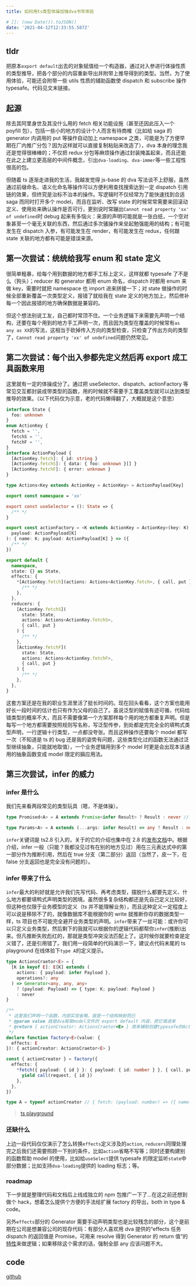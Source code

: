 ```yaml
---
title: 如何用ts类型体操加强dva书写体验

# []: (new Date()).toJSON()
date: '2021-04-12T12:33:55.587Z'
---
```


## tldr

把原本`export default`出去的对象赋值给一个构造器，通过对入参进行体操性质的类型推导，把各个部分的内容重新导出并附带上推导得到的类型。当然，为了使用体验，可能还会附带一些 utils 性质的辅助函数使 dispatch 和 subscribe 操作 typesafe。代码见文末链接。

## 起源

除去其阿里身世及其没什么用的 fetch 相关功能设施（甚至还因此压入一个 poyfill 包），包括一些小的地方的设计个人而言有待商榷（比如给 saga 的 generator 内调用的 put 等操作自动加上 namespace 之类，可能是为了方便早期在厂内推广分包？因为这样就可以直接复制粘贴来改造了），dva 本身的理念我还是觉得很棒棒的；不仅把 redux 分包等麻烦操作通过封装掩盖起来，而且还能在此之上建立更高层的中间件概念，引出`dva-loading`、`dva-immer`等一些工程性很高的包。

但随着 ts 逐渐走进我的生活，我越发觉得 js-base 的 dva 写法谈不上舒服，虽然通过前缀命名、语义化命名等操作可以方便利用查找搜索达到一定 dispatch 引用链的效果，但终究是治标不治本的操作。写逻辑时不仅经常为了能快速找到合适 saga 而同时打开多个 model，而且在监听、改写 state 的时候常常需要来回滚动定义、使用处来确认操作是否可行，更别说时常蹦出`Cannot read property 'xx' of undefined`时 debug 起来有多恼火：来源的声明可能就是一张白纸，一个空对象甚至一个毫无关联的东西，然后通过多次骚操作来垒起勉强能用的结构；有可能发生在 dispatch 入参，有可能发生在 render，有可能发生在 redux，任何跟 state 关联的地方都有可能是错误来源。

## 第一次尝试：统统给我写 enum 和 state 定义

很简单粗暴，给每个用到数据的地方都手工标上定义，这样就都 typesafe 了不是么（狗头）；reducer 和 generator 都用 enum 命名，dispatch 时都用 enum 来做 key，需要时就把 namespace 也 import 进来拼接一下；对 state 做操作的时候全部重新覆盖一次类型定义，报错了就给我在 state 定义的地方加上，然后修补每一个因此报错的地方确保数据是兼容的。

但这个想法别说工友，自己都时常顶不住。一个业务逻辑下来需要先声明一个结构，还要在每个用到的地方手工声明一次，而且因为类型在覆盖的时候常有`as any as XX`的写法，这相当于砍掉传入方向的类型检查，只检查了传出方向的类型了，`Cannot read property 'xx' of undefined`问题仍然常见。

## 第二次尝试：每个出入参都先定义然后再 export 成工具函数来用

这里就有一定的体操成分了。通过把 useSelector、dispatch、actionFactory 等常见交互都封装成带类型的函数，用的时候就不需要手工覆盖类型就可以达到类型推导的效果。（以下代码仅为示意，老的代码懒得翻了，大概就是这个意思）

```ts
interface State {
  foo: unknown
}
enum ActionKey {
  fetch = '',
  fetchS = '',
  fetchF = '',
}
interface ActionPayload {
  [ActionKey.fetch]: { id: string }
  [ActionKey.fetchS]: { data: { foo: unknown }[] }
  [ActionKey.fetchF]: { error: unknown }
}

type Actions<Key extends ActionKey = ActionKey> = ActionPayload[Key]

export const namespace = 'xx'

export const useSelector = (): State => {
  /** */
}

export const actionFactory = <K extends ActionKey = ActionKey>(key: K) => (
  payload: ActionPayload[K]
): { name: K; payload: ActionPayload[K] } => ({
  /** */
})

export default {
  namespace,
  state: {} as State,
  effects: {
    *[ActionKey.fetch](actions: Actions<ActionKey.fetch>, { call, put }) {
      /** */
    },
  },
  reducers: {
    [ActionKey.fetchS](
      state: State,
      actions: Actions<ActionKey.fetchS>,
      { call, put }
    ) {
      /** */
    },
    [ActionKey.fetchF](
      state: State,
      actions: Actions<ActionKey.fetchF>,
      { call, put }
    ) {
      /** */
    },
  },
}
```

这套方案还是在我的职业生涯里活了挺长时间的。现在回头看看，这个方案也能用好长一段时间的估计也只有作为父母的自己了。虽说泛型的赋值有迹可循，代码给错类型的概率不大，而且不需要像第一个方案那样每个用的地方都重复声明。但是每写一个地方都需要按照规则写名称，写泛型传参，到处都是完完全全的填鸭式类型声明，一行逻辑十行类型，一点都没夸张。而且这种操作还要每个 model 都写一次（不知道是 ts 的 bug 还是我的姿势有问题，这些类型化过的函数无法通过泛型继续抽象，只能就地取值），一个业务逻辑用到多个 model 时更是会出现本该通用的抽象函数变成 model 限定的膈应用法。

## 第三次尝试，infer 的威力

### infer 是什么

我们先来看两段常见的类型玩具（嗯，不是体操）。

```ts
type Promised<A> = A extends Promise<infer Result> ? Result : never // type Test = Promised<Promise<number>>; => type Test = number
```

```ts
type Params<A> = A extends (...args: infer Result) => any ? Result : never // type Test = Params<(value: number) => {}>; => type Test = number[]
```

`infer`关键词是 ts2.8 引入的，关于的它的介绍也集中在 2.8 的[发布文档](https://www.typescriptlang.org/docs/handbook/release-notes/typescript-2-8.html)中。根据介绍，infer 一般（只能？我都没见过有在别的地方见过）用在三元表达式中的第一部分作为推断引用，然后在 true 分支（第二部分）返回（当然了，皮一下，在 false 分支返回也是完全没有问题的）。

### infer 带来了什么

`infer`最大的利好就是允许我们先写代码、再考虑类型，摆脱什么都要先定义、什么地方都要填鸭式声明类型的困境。虽然很多复杂结构都还是先自己定义比较好，但这种也仅限于业务模型的定义（ts 并不能理解业务），而且这种定义一定程度上可以说是移除不了的，就像数据库不能根据你的 write 就推断你存的数据类型一样，ts 项目也不可能完全避开业务类型的声明。`infer`带来了一丝可能：或许你可以只定义业务类型，然后剩下的我就可以根据你的逻辑代码都帮你`infer`(推断)出来。但凡推断失败彪红的，那就是类型冲突没法匹配上了。这时候你就要检查是定义错了，还是引用错了。我们用一段简单的代码演示一下，建议点代码末尾的 ts playground 在线体验下`type A`的定义提示。

```ts
type ActionsCraetor<E> = {
  [K in keyof E]: E[K] extends (
    actions: { payload: infer Payload },
    operations?: any
  ) => Generator<any, any, any>
    ? (payload: Payload) => { type: K; payload: Payload }
    : never
}

/**
 * 这里我们声明一个函数，内部实现省略，就是一个结构映射而已
 * @param value 就是dva框架model文件的 export default 内容，把它填进来
 * @return { actionCreator: ActionsCraetor<E> } 用来辅助创建typesafe的Action
 */
declare function factory<E>(value: {
  effects: E
}): { actionCreator: ActionsCraetor<E> }

const { actionCreator } = factory({
  effects: {
    *fetch({ payload: { id } }: { payload: { id: number } }, { call, put }) {
      yield call(request, { id })
    },
  },
})

type A = typeof actionCreator // { fetch: (payload: number) => ({ name: 'fetch', payload: number }) }
```

> [ts playground](https://www.typescriptlang.org/play?#code/C4TwDgpgBAggxsAlgewHYGcDCAnAhhYZbAHgFEA+KAXigG8AoKKAbQGkpFUoBrCEZAGZRSAXQBcwtiKgQAHsAioAJuigAKRkyi4EKDBNpQwuEABtkuJRM4CI2KAAUT5y1AC+AGk1NkkPEjR0AH4JXFQQTQBKakoAcUU7XEISMJAPbXD01PJvKCD1YzMLK0dnYuiqSkNQSAlWAG4jMssJJyLXN1yJVAgANzt6TvoAegAqUahATfjAGcTARCNAG7lAB41AODNAADlAKjlAX8VAB1NAGH-AUMVAC4TAPO1ABudAQHdAU1ddwEYdQHozDcBlv0AQ80ACM0AQHUAYAMAn3V3AWDlAH1pUFGw3oSggcFMuGw0AEAFdULo0FABDpkiAyOQ1L1cKY4RADJoIAJbAh0BJSINIgZtEjUDgIEkiBJ4AEMDh8MlMe56PQ4IFgHRaWyGUz7G5qCi0UQQGoGExiaTgOS6LlRrZgHAABZyprtEqGRBKdzuGmFFwGjglVBwgC2ACM7CbPEK4LjTOkwHDBW5ovKtEwQIgIKZjW7TKY1DCAI749DAdKG42+3KeTRplP0GrQGCS7OCYV6UXJKDDYZCjXaiRqc3Fbp2x3YCqUXWoXC2glQADkla1Xc9zWtDadvvcQA)

### 还缺什么

上边一段代码仅仅演示了怎么转换`effects`定义涉及的`action`, `reducers`同理处理完之后我们还需要照顾一下别的条件，比如`action`省略不写等；同时还要构建别的函数帮助 model 的使用，比如给`useSelect`提供 typesafe 的限定监听`state`中部分数据；比如支持`dva-loading`提供的 loading 标志；等。

### roadmap

下一步就是整理代码和文档后上线成独立的 npm 包推广一下了…在这之前还想到做个 hack，想着怎么提供个方便的手法给扩展 factory 的导出，both in type & code。

另外`effects`部分的 Generator 需要手动声明类型也是比较残念的部分，这个是前期在公司是想兼容公司的现存代码：有部分人喜欢用 dva 提供的“effects 任务 dispatch 的返回值是 Promise，可用来 resolve 得到 Generator 的 return 值”的[特性](https://github.com/dvajs/dva/blob/master/packages/dva-core/src/createPromiseMiddleware.js#L7)来做逻辑；如果移除这个需求的话，强制全部 any 应该问题不大。

## code

[github](https://github.com/vcb-s/vcb_member_fe_admin/blob/master/src/utils/modelCreator/index.ts)
